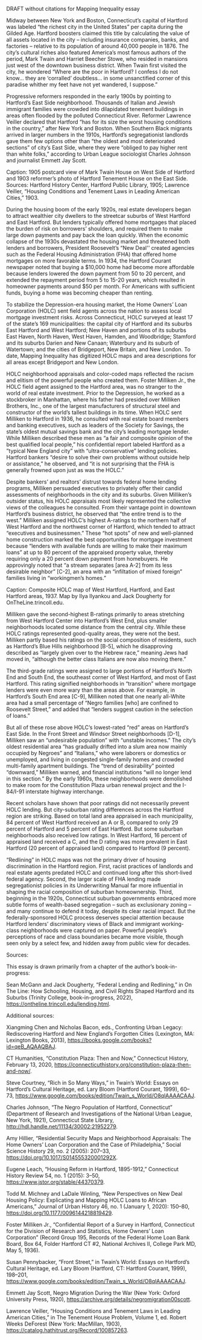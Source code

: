 DRAFT without citations for Mapping Inequality essay

Midway between New York and Boston, Connecticut’s capital of Hartford was labeled “the richest city in the United States” per capita during the Gilded Age. Hartford boosters claimed this title by calculating the value of all assets located in the city – including insurance companies, banks, and factories – relative to its population of around 40,000 people in 1876. The city’s cultural riches also featured America’s most famous authors of the period, Mark Twain and Harriet Beecher Stowe, who resided in mansions just west of the downtown business district. When Twain first visited the city, he wondered “Where are the poor in Hartford? I confess I do not know… they are ‘corralled’ doubtless… in some unsanctified corner of this paradise whither my feet have not yet wandered, I suppose.”

Progressive reformers responded in the early 1900s by pointing to Hartford’s East Side neighborhood. Thousands of Italian and Jewish immigrant families were crowded into dilapidated tenement buildings in areas often flooded by the polluted Connecticut River. Reformer Lawrence Veiller declared that Hartford “has for its size the worst housing conditions in the country,” after New York and Boston. When Southern Black migrants arrived in larger numbers in the 1910s, Hartford’s segregationist landlords gave them few options other than “the oldest and most deteriorated sections” of city’s East Side, where they were “obliged to pay higher rent than white folks,” according to Urban League sociologist Charles Johnson and journalist Emmett Jay Scott.


Caption: 1905 postcard view of Mark Twain House on West Side of Hartford and 1903 reformer’s photo of Hartford Tenement House on the East Side. Sources: Hartford History Center, Hartford Public Library, 1905; Lawrence Veiller, “Housing Conditions and Tenement Laws in Leading American Cities,” 1903.

During the housing boom of the early 1920s, real estate developers began to attract wealthier city dwellers to the streetcar suburbs of West Hartford and East Hartford. But lenders typically offered home mortgages that placed the burden of risk on borrowers’ shoulders, and required them to make large down payments and pay back the loan quickly. When the economic collapse of the 1930s devastated the housing market and threatened both lenders and borrowers, President Roosevelt’s “New Deal'' created agencies such as the Federal Housing Administration (FHA) that offered home mortgages on more favorable terms. In 1934, the Hartford Courant newspaper noted that buying a $10,000 home had become more affordable because lenders lowered the down payment from 50 to 20 percent, and extended the repayment period from 5 to 15-20 years, which resulted in homeowner payments around $50 per month. For Americans with sufficient funds, buying a home was becoming cheaper than renting.

To stabilize the Depression-era housing market, the Home Owners’ Loan Corporation (HOLC) sent field agents across the nation to assess local mortgage investment risks. Across Connecticut, HOLC surveyed at least 17 of the state’s 169 municipalities: the capital city of Hartford and its suburbs East Hartford and West Hartford; New Haven and portions of its suburbs East Haven, North Haven, West Haven, Hamden, and Woodbridge; Stamford and its suburbs Darien and New Canaan; Waterbury and its suburb of Watertown; and the cities of Bridgeport, New Britain, and New London. To date, Mapping Inequality has digitized HOLC maps and area descriptions for all areas except Bridgeport and New London.

HOLC neighborhood appraisals and color-coded maps reflected the racism and elitism of the powerful people who created them. Foster Milliken Jr., the HOLC field agent assigned to the Hartford area, was no stranger to the world of real estate investment. Prior to the Depression, he worked as a stockbroker in Manhattan, where his father had presided over Milliken Brothers, Inc., one of the largest manufacturers of structural steel and constructor of the world’s tallest buildings in its time. When HOLC sent Milliken to Hartford in 1936, he consulted with real estate board members and banking executives, such as leaders of the Society for Savings, the state’s oldest mutual savings bank and the city’s leading mortgage lender. While Milliken described these men as “a fair and composite opinion of the best qualified local people,” his confidential report labeled Hartford as a ”typical New England city” with “ultra-conservative” lending policies. Hartford bankers “desire to solve their own problems without outside help or assistance,” he observed, and “it is not surprising that the FHA is generally frowned upon just as was the HOLC.”

Despite bankers’ and realtors’ distrust towards federal home lending programs, Milliken persuaded executives to privately offer their candid assessments of neighborhoods in the city and its suburbs. Given Milliken’s outsider status, his HOLC appraisals most likely represented the collective views of the colleagues he consulted. From their vantage point in downtown Hartford’s business district, he observed that “the entire trend is to the west.” Milliken assigned HOLC’s highest A-ratings to the northern half of West Hartford and the northwest corner of Hartford, which tended to attract “executives and businessmen.” These “hot spots” of new and well-planned home construction marked the best opportunities for mortgage investment because “lenders with available funds are willing to make their maximum loans” at up to 80 percent of the appraised property value, thereby requiring only a 20 percent down payment from homebuyers. He approvingly noted that “a stream separates [area A-2] from its less desirable neighbor” [C-2], an area with an “infiltation of mixed foreign” families living in “workingmen’s homes.”



Caption: Composite HOLC map of West Hartford, Hartford, and East Hartford areas, 1937. Map by Ilya Ilyankou and Jack Dougherty for OnTheLine.trincoll.edu.

Milliken gave the second-highest B-ratings primarily to areas stretching from West Hartford Center into Hartford’s West End, plus smaller neighborhoods located some distance from the central city. While these HOLC ratings represented good-quality areas, they were not the best. Milliken partly based his ratings on the social composition of residents, such as Hartford’s Blue Hills neighborhood [B-5], which he disapproving described as “largely given over to the Hebrew race,” meaning Jews had moved in, “although the better class Italians are now also moving there.”

The third-grade ratings were assigned to large portions of Hartford’s North End and South End, the southeast corner of West Hartford, and most of East Hartford. This rating signified neighborhoods in “transition” where mortgage lenders were even more wary than the areas above. For example, in Hartford’s South End area [C-9], Milliken noted that one nearly all-White area had a small percentage of “Negro families [who] are confined to Roosevelt Street,” and added that “lenders suggest caution in the selection of loans.”

But all of these rose above HOLC’s lowest-rated “red” areas on Hartford’s East Side. In the Front Street and Windsor Street neighborhoods [D-1], Milliken saw an “undesirable population” with “unstable incomes.” The city’s oldest residential area “has gradually drifted into a slum area now mainly occupied by Negroes” and “Italians,” who were laborers or domestics or unemployed, and living in congested single-family homes and crowded multi-family apartment buildings. The “trend of desirability” pointed “downward,” Milliken warned, and financial institutions “will no longer lend in this section.” By the early 1960s, these neighborhoods were demolished to make room for the Constitution Plaza urban renewal project and the I-84/I-91 interstate highway interchange.

Recent scholars have shown that poor ratings did not necessarily prevent HOLC lending. But city-suburban rating differences across the Hartford region are striking. Based on total land area appraised in each municipality, 84 percent of West Hartford received an A or B, compared to only 29 percent of Hartford and 5 percent of East Hartford. But some suburban neighborhoods also received low ratings. In West Hartford, 16 percent of appraised land received a C, and the D rating was more prevalent in East Hartford (20 percent of appraised land) compared to Hartford (9 percent).

“Redlining” in HOLC maps was not the primary driver of housing discrimination in the Hartford region. First, racist practices of landlords and real estate agents predated HOLC and continued long after this short-lived federal agency. Second, the larger scale of FHA lending made segregationist policies in its Underwriting Manual far more influential in shaping the racial composition of suburban homeownership. Third, beginning in the 1920s, Connecticut suburban governments embraced more subtle forms of wealth-based segregation – such as exclusionary zoning – and many continue to defend it today, despite its clear racial impact. But the federally-sponsored HOLC process deserves special attention because Hartford lenders’ discriminatory views of Black and immigrant working-class neighborhoods were captured on paper. Powerful people’s perceptions of race and class boundaries became more visible, though seen only by a select few, and hidden away from public view for decades.

Sources:

This essay is drawn primarily from a chapter of the author’s book-in-progress:

Sean McGann and Jack Dougherty, “Federal Lending and Redlining,” in On The Line: How Schooling, Housing, and Civil Rights Shaped Hartford and its Suburbs (Trinity College, book-in-progress, 2022), https://ontheline.trincoll.edu/lending.html.

Additional sources:

Xiangming Chen and Nicholas Bacon, eds., Confronting Urban Legacy: Rediscovering Hartford and New England’s Forgotten Cities (Lexington, MA: Lexington Books, 2013), https://books.google.com/books?id=qeB_AQAAQBAJ.

CT Humanities, “Constitution Plaza: Then and Now,” Connecticut History, February 13, 2020, https://connecticuthistory.org/constitution-plaza-then-and-now/.

Steve Courtney, “Rich in So Many Ways,” in Twain’s World: Essays on Hartford’s Cultural Heritage, ed. Lary Bloom (Hartford Courant, 1999), 60–73, https://www.google.com/books/edition/Twain_s_World/O8qlAAAACAAJ.

Charles Johnson, “The Negro Population of Hartford, Connecticut” (Department of Research and Investigations of the National Urban League, New York, 1921), Connecticut State Library, http://hdl.handle.net/11134/30002:21952279.

Amy Hillier, “Residential Security Maps and Neighborhood Appraisals: The Home Owners’ Loan Corporation and the Case of Philadelphia,” Social Science History 29, no. 2 (2005): 207–33, https://doi.org/10.1017/S014555320001292X.

Eugene Leach, “Housing Reform in Hartford, 1895-1912,” Connecticut History Review 54, no. 1 (2015): 3–50, https://www.jstor.org/stable/44370379.

Todd M. Michney and LaDale Winling, “New Perspectives on New Deal Housing Policy: Explicating and Mapping HOLC Loans to African Americans,” Journal of Urban History 46, no. 1 (January 1, 2020): 150–80, https://doi.org/10.1177/0096144218819429.

Foster Milliken Jr., “Confidential Report of a Survey in Hartford, Connecticut for the Division of Research and Statistics, Home Owners’ Loan Corporation” (Record Group 195, Records of the Federal Home Loan Bank Board, Box 64, Folder Hartford CT #2, National Archives II, College Park MD, May 5, 1936).

Susan Pennybacker, “Front Street,” in Twain’s World: Essays on Hartford’s Cultural Heritage, ed. Lary Bloom (Hartford, CT: Hartford Courant, 1999), 198–201, https://www.google.com/books/edition/Twain_s_World/O8qlAAAACAAJ.

Emmett Jay Scott, Negro Migration During the War (New York: Oxford University Press, 1920), https://archive.org/details/negromigration00scott.

Lawrence Veiller, “Housing Conditions and Tenement Laws in Leading American Cities,” in The Tenement House Problem, Volume 1, ed. Robert Weeks DeForest (New York: MacMillan, 1903), https://catalog.hathitrust.org/Record/100857263.
